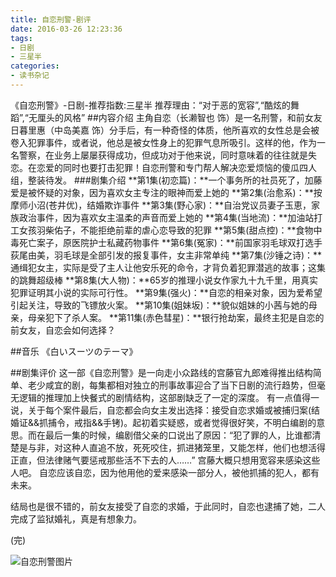 ```yaml
---
title: 自恋刑警-剧评
date: 2016-03-26 12:23:36
tags:
- 日剧
- 三星半
categories:
- 读书杂记
---
```

《自恋刑警》-日剧-推荐指数:三星半
推荐理由：“对于恶的宽容”,“酷炫的舞蹈”,“无厘头的风格”<!--more-->
##内容介绍
主角自恋（长濑智也 饰）是一名刑警，和前女友日暮里惠（中岛美嘉 饰）分手后，有一种奇怪的体质，他所喜欢的女性总是会被卷入犯罪事件，或者说，他总是被女性身上的犯罪气息所吸引。这样的他，作为一名警察，在业务上屡屡获得成功，但成功对于他来说，同时意味着的往往就是失恋。在恋爱的同时也要打击犯罪！自恋刑警和专门帮人解决恋爱烦恼的傻瓜四人组，整装待发。
###剧集介绍
**第1集(初恋篇)：**一个事务所的社员死了，加藤爱是被怀疑的对象，因为喜欢女主专注的眼神而爱上她的
**第2集(治愈系)：**按摩师小沼(苍井优)，结婚欺诈事件
**第3集(野心家)：**自治党议员妻子玉恵，家族政治事件，因为喜欢女主温柔的声音而爱上她的
**第4集(当地流)：**加油站打工女孩羽柴佑子，不能拒绝前辈的虐心恋导致的犯罪
**第5集(甜点控)：**食物中毒死亡案子，原医院护士私藏药物事件
**第6集(冤家)：**前国家羽毛球双打选手荻尾由美，羽毛球是全部引发的报复事件，女主非常单纯
**第7集(沙锤之诗)：**通缉犯女主，实际是受了主人让他安乐死的命令，才背负着犯罪潜逃的故事；这集的跳舞超级棒
**第8集(大人物)：**65岁的推理小说女作家九十九千里，用真实犯罪证明其小说的实际可行性。
**第9集(强火)：**自恋的相亲对象，因为爱希望引起关注，导致的飞镖放火案。
**第10集(姐妹坂)：**貌似姐妹的小茜与她的母亲，母亲犯下了杀人案。
**第11集(赤色彗星)：**银行抢劫案，最终主犯是自恋的前女友，自恋会如何选择？

##音乐
《白いスーツのテーマ》

##剧集评价
这一部《自恋刑警》是一向走小众路线的宫藤官九郎难得推出结构简单、老少咸宜的剧，每集都相对独立的刑事故事迎合了当下日剧的流行趋势，但毫无逻辑的推理加上快餐式的剧情结构，这部剧缺乏了一定的深度。
有一点值得一说，关于每个案件最后，自恋都会向女主发出选择：接受自恋求婚或被捕归案(结婚证&&抓捕令，戒指&&手铐)。起初着实疑惑，或者觉得很好笑，不明白编剧的意思。而在最后一集的时候，编剧借父亲的口说出了原因：“犯了罪的人，比谁都清楚是与非，对这种人直追不放，死死咬住，抓进猪笼里，又能怎样，他们也想活得正直，但法律赌气要惩戒那些活不下去的人……”
宫藤大概只想用宽容来感染这些人吧。
自恋应该自恋，因为他用他的爱来感染一部分人，被他抓捕的犯人，都有未来。

结局也是很不错的，前女友接受了自恋的求婚，于此同时，自恋也逮捕了她，二人完成了监狱婚礼，真是有想象力。

(完)

![自恋刑警图片](http://photo2.bababian.com/upload7/20160326/C4A2DF7760FF20376449EB9D656ADEDF.jpg)
